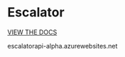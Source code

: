 # Escalator

[VIEW THE DOCS](https://github.com/vinylflamingo/Escalator/tree/master/Docs)


escalatorapi-alpha.azurewebsites.net